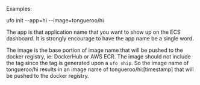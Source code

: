 Examples:

  ufo init --app=hi --image=tongueroo/hi

The app is that application name that you want to show up on the ECS dashboard.  It is strongly encourage to have the app name be a single word.

The image is the base portion of image name that will be pushed to the docker registry, ie: DockerHub or AWS ECR.  The image should not include the tag since the tag is generated upon a `ufo ship`.  So the image name of tongueroo/hi results in an image name of tongueroo/hi:[timestamp] that will be pushed to the docker registry.
